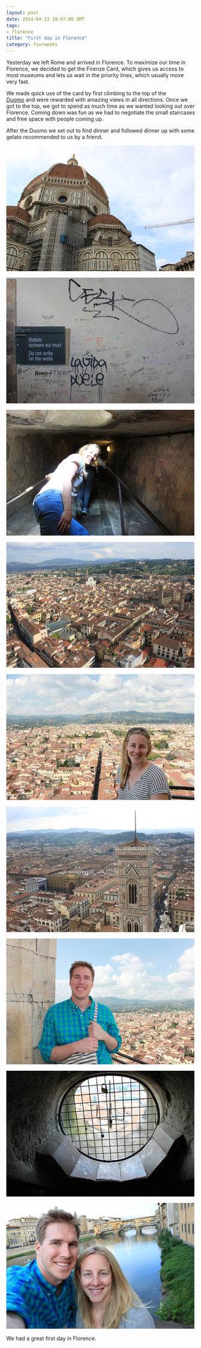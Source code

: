 ```yaml
---
layout: post
date: 2014-04-23 19:47:00 GMT
tags:
- florence
title: "First day in Florence"
category: fourweeks
---
```

<p>Yesterday we left Rome and arrived in Florence. To maximize our time in Florence, we decided to get the Firenze Card, which gives us access to most museums and lets us wait in the priority lines, which usually move very fast.&nbsp;</p>
<p>We made quick use of the card by first climbing to the top of the <a href="http://en.wikipedia.org/wiki/Florence_Cathedral">Duomo</a>&nbsp;and were rewarded with amazing views in all directions. Once we got to the top, we got to spend as much time as we wanted looking out over Florence. Coming down was fun as we had to negotiate the small staircases and free space with people coming up.</p>
<p>After the Duomo we set out to find dinner and followed dinner up with some gelato recommended to us by a friend.</p>
<p><img alt="image" src="/images/771228e60e2e3bf216b670c529cd3c6a7b5ff93c5e91a1e92482fb0d56ea44e0.jpg" /></p>
<p><img alt="image" src="/images/958ee48b7cbc4075c0f5762bc32740da1e3b2c9bcef32f195827a9980891e6af.jpg" /></p>
<p><img alt="image" src="/images/427e43f95d271e18163e8c1705774d2f6a4e7ece5c014ea43b652d6c23bcb1a5.jpg" /></p>
<p></p>
<p><img alt="image" src="/images/dd1fb1257a87aadf1c4ed88a6334468db18f364f555f4c8314688477f1543c52.jpg" /></p>
<p><img alt="image" src="/images/2e5d0fa0f5947ebd149b3f1d6d63056f503954c805e98759aa9415f0aed085a6.jpg" /></p>
<p><img alt="image" src="/images/176637633cd2692ca4ae151a77bb9115affe30e777ad57aae8028dcdba52194e.jpg" /></p>
<p><img alt="image" src="/images/f106cfb42603660f71195d7e420cbdad284cfa778cccca21a0f576a43c217d5f.jpg" /></p>
<p><img alt="image" src="/images/49d0ed7e5b35cd232dfe723ec3aab5d1bafe9b7caf7d0edc4d94d685bb6d2cf4.jpg" /></p>
<p><img alt="image" src="/images/f3e951f7cf21284b1c2dee3349ca833bb30a7d8231ddb3239f83017942fd1b79.jpg" /></p>
<p></p>
<p></p>
<p>We had a great first day in Florence.</p>
<p></p>
